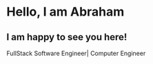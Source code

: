# Hello, I am Abraham
<!-- TO DO: add more details about me later -->

## I am happy to see you here!

FullStack Software Engineer| Computer Engineer
